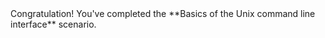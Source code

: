 <script>
import Alert from "components/Alert.svelte";
</script>

<Alert>
    Congratulation! You've completed the **Basics of the Unix command line interface** scenario.
</Alert>